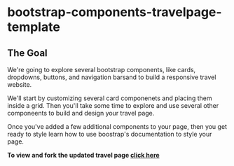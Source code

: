 # bootstrap-components-travelpage-template

## The Goal
We're going to explore several bootstrap components, like cards, dropdowns, buttons, and navigation barsand to build a responsive travel website.

We'll start by customizing several card componenets and placing them inside a grid. Then you'll take some time to explore and use several other componeents to build and design your travel page. 

Once you've added a few additional components to your page, then you get ready to style learn how to use boostrap's documentation to style your page. 

**To view and fork the updated travel page <a href = "https://replit.com/@NouranAly2/bootstrap-components-template-Video-2">click here</a>**



